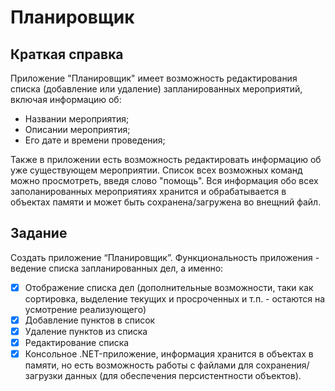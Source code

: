 # Планировщик
## Краткая справка
Приложение "Планировщик" имеет возможность редактирования списка (добавление или удаление) запланированных мероприятий, включая информацию об:

* Названии мероприятия;
* Описании мероприятия;
* Его дате и времени проведения;

Также в приложении есть возможность редактировать информацию об уже существующем мероприятии.
Список всех возможных команд можно просмотреть, введя слово "помощь".
Вся информация обо всех заполанированных мероприятиях хранится и обрабатывается в объектах памяти и может быть сохранена/загружена во внещний файл.

## Задание
Создать приложение “Планировщик”. Функциональность приложения - ведение списка запланированных дел, а именно:
- [x] Отображение списка дел (дополнительные возможности, таки как сортировка, выделение текущих и просроченных и т.п. - остаются на усмотрение реализующего)
- [x] Добавление пунктов в список
- [x] Удаление пунктов из списка
- [x] Редактирование списка
- [x] Консольное .NET-приложение, информация хранится в объектах в памяти, но есть возможность работы с файлами для сохранения/загрузки данных (для обеспечения персистентности объектов).
